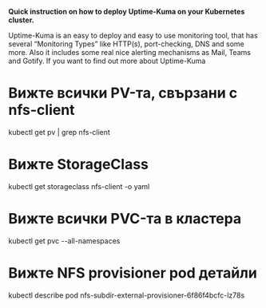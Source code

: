<p><strong>Quick instruction on how to deploy Uptime-Kuma on your Kubernetes cluster.</strong></p>
<p>Uptime-Kuma is an easy to deploy and easy to use monitoring tool, that has several &ldquo;Monitoring Types&rdquo; like HTTP(s), port-checking, DNS and some more. Also it includes some real nice alerting mechanisms as Mail, Teams and Gotify. If you want to find out more about Uptime-Kuma</p>



# Вижте всички PV-та, свързани с nfs-client
kubectl get pv | grep nfs-client

# Вижте StorageClass
kubectl get storageclass nfs-client -o yaml

# Вижте всички PVC-та в кластера
kubectl get pvc --all-namespaces

# Вижте NFS provisioner pod детайли
kubectl describe pod nfs-subdir-external-provisioner-6f86f4bcfc-lz78s
